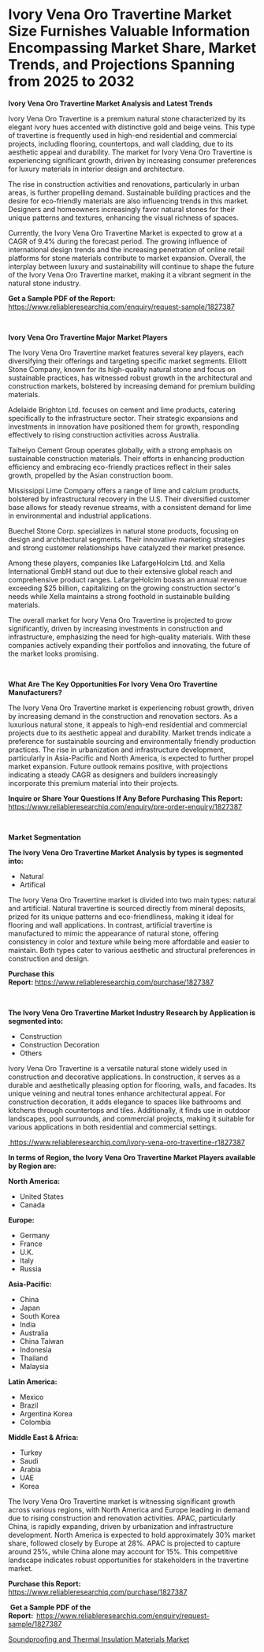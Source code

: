 <p><h1>Ivory Vena Oro Travertine Market Size Furnishes Valuable Information Encompassing Market Share, Market Trends, and Projections Spanning from 2025 to 2032</h1></p><p><strong>Ivory Vena Oro Travertine Market Analysis and Latest Trends</strong></p>
<p><p>Ivory Vena Oro Travertine is a premium natural stone characterized by its elegant ivory hues accented with distinctive gold and beige veins. This type of travertine is frequently used in high-end residential and commercial projects, including flooring, countertops, and wall cladding, due to its aesthetic appeal and durability. The market for Ivory Vena Oro Travertine is experiencing significant growth, driven by increasing consumer preferences for luxury materials in interior design and architecture.</p><p>The rise in construction activities and renovations, particularly in urban areas, is further propelling demand. Sustainable building practices and the desire for eco-friendly materials are also influencing trends in this market. Designers and homeowners increasingly favor natural stones for their unique patterns and textures, enhancing the visual richness of spaces.</p><p>Currently, the Ivory Vena Oro Travertine Market is expected to grow at a CAGR of 9.4% during the forecast period. The growing influence of international design trends and the increasing penetration of online retail platforms for stone materials contribute to market expansion. Overall, the interplay between luxury and sustainability will continue to shape the future of the Ivory Vena Oro Travertine market, making it a vibrant segment in the natural stone industry.</p></p>
<p><strong>Get a Sample PDF of the Report:&nbsp;</strong> <a href="https://www.reliableresearchiq.com/enquiry/request-sample/1827387?utm_campaign=2122&utm_medium=2&utm_source=Github&utm_content=ia&utm_term=03022025&utm_id=ivory-vena-oro-travertine">https://www.reliableresearchiq.com/enquiry/request-sample/1827387</a></p>
<p>&nbsp;</p>
<p><strong>Ivory Vena Oro Travertine Major Market Players</strong></p>
<p><p>The Ivory Vena Oro Travertine market features several key players, each diversifying their offerings and targeting specific market segments. Elliott Stone Company, known for its high-quality natural stone and focus on sustainable practices, has witnessed robust growth in the architectural and construction markets, bolstered by increasing demand for premium building materials.</p><p>Adelaide Brighton Ltd. focuses on cement and lime products, catering specifically to the infrastructure sector. Their strategic expansions and investments in innovation have positioned them for growth, responding effectively to rising construction activities across Australia.</p><p>Taiheiyo Cement Group operates globally, with a strong emphasis on sustainable construction materials. Their efforts in enhancing production efficiency and embracing eco-friendly practices reflect in their sales growth, propelled by the Asian construction boom.</p><p>Mississippi Lime Company offers a range of lime and calcium products, bolstered by infrastructural recovery in the U.S. Their diversified customer base allows for steady revenue streams, with a consistent demand for lime in environmental and industrial applications.</p><p>Buechel Stone Corp. specializes in natural stone products, focusing on design and architectural segments. Their innovative marketing strategies and strong customer relationships have catalyzed their market presence.</p><p>Among these players, companies like LafargeHolcim Ltd. and Xella International GmbH stand out due to their extensive global reach and comprehensive product ranges. LafargeHolcim boasts an annual revenue exceeding $25 billion, capitalizing on the growing construction sector's needs while Xella maintains a strong foothold in sustainable building materials.</p><p>The overall market for Ivory Vena Oro Travertine is projected to grow significantly, driven by increasing investments in construction and infrastructure, emphasizing the need for high-quality materials. With these companies actively expanding their portfolios and innovating, the future of the market looks promising.</p></p>
<p>&nbsp;</p>
<p><strong>What Are The Key Opportunities For Ivory Vena Oro Travertine Manufacturers?</strong></p>
<p><p>The Ivory Vena Oro Travertine market is experiencing robust growth, driven by increasing demand in the construction and renovation sectors. As a luxurious natural stone, it appeals to high-end residential and commercial projects due to its aesthetic appeal and durability. Market trends indicate a preference for sustainable sourcing and environmentally friendly production practices. The rise in urbanization and infrastructure development, particularly in Asia-Pacific and North America, is expected to further propel market expansion. Future outlook remains positive, with projections indicating a steady CAGR as designers and builders increasingly incorporate this premium material into their projects.</p></p>
<p><strong>Inquire or Share Your Questions If Any Before Purchasing This Report:</strong> <a href="https://www.reliableresearchiq.com/enquiry/pre-order-enquiry/1827387?utm_campaign=2122&utm_medium=2&utm_source=Github&utm_content=ia&utm_term=03022025&utm_id=ivory-vena-oro-travertine">https://www.reliableresearchiq.com/enquiry/pre-order-enquiry/1827387</a></p>
<p>&nbsp;</p>
<p><strong>Market Segmentation</strong></p>
<p><strong>The Ivory Vena Oro Travertine Market Analysis by types is segmented into:</strong></p>
<p><ul><li>Natural</li><li>Artifical</li></ul></p>
<p><p>The Ivory Vena Oro Travertine market is divided into two main types: natural and artificial. Natural travertine is sourced directly from mineral deposits, prized for its unique patterns and eco-friendliness, making it ideal for flooring and wall applications. In contrast, artificial travertine is manufactured to mimic the appearance of natural stone, offering consistency in color and texture while being more affordable and easier to maintain. Both types cater to various aesthetic and structural preferences in construction and design.</p></p>
<p><strong>Purchase this Report:&nbsp;</strong><a href="https://www.reliableresearchiq.com/purchase/1827387?utm_campaign=2122&utm_medium=2&utm_source=Github&utm_content=ia&utm_term=03022025&utm_id=ivory-vena-oro-travertine">https://www.reliableresearchiq.com/purchase/1827387</a></p>
<p>&nbsp;</p>
<p><strong>The Ivory Vena Oro Travertine Market Industry Research by Application is segmented into:</strong></p>
<p><ul><li>Construction</li><li>Construction Decoration</li><li>Others</li></ul></p>
<p><p>Ivory Vena Oro Travertine is a versatile natural stone widely used in construction and decorative applications. In construction, it serves as a durable and aesthetically pleasing option for flooring, walls, and facades. Its unique veining and neutral tones enhance architectural appeal. For construction decoration, it adds elegance to spaces like bathrooms and kitchens through countertops and tiles. Additionally, it finds use in outdoor landscapes, pool surrounds, and commercial projects, making it suitable for various applications in both residential and commercial settings.</p></p>
<p><a href="https://www.reliableresearchiq.com/ivory-vena-oro-travertine-r1827387?utm_campaign=2122&utm_medium=2&utm_source=Github&utm_content=ia&utm_term=03022025&utm_id=ivory-vena-oro-travertine">&nbsp;https://www.reliableresearchiq.com/ivory-vena-oro-travertine-r1827387</a></p>
<p><strong>In terms of Region, the Ivory Vena Oro Travertine Market Players available by Region are:</strong></p>
<p>
    <p> <strong> North America: </strong>
        <ul>
            <li>United States</li>
            <li>Canada</li>
        </ul>
        </p> 
    <p> <strong> Europe: </strong>
        <ul>
            <li>Germany</li>
            <li>France</li>
            <li>U.K.</li>
            <li>Italy</li>
            <li>Russia</li>
        </ul>
        </p> 
    <p> <strong> Asia-Pacific: </strong>
        <ul>
            <li>China</li>
            <li>Japan</li>
            <li>South Korea</li>
            <li>India</li>
            <li>Australia</li>
            <li>China Taiwan</li>
            <li>Indonesia</li>
            <li>Thailand</li>
            <li>Malaysia</li>
        </ul>
        </p> 
    <p> <strong> Latin America: </strong>
        <ul>
            <li>Mexico</li>
            <li>Brazil</li>
            <li>Argentina Korea</li>
            <li>Colombia</li>
        </ul>
        </p> 
    <p> <strong> Middle East & Africa: </strong>
        <ul>
            <li>Turkey</li>
            <li>Saudi</li>
            <li>Arabia</li>
            <li>UAE</li>
            <li>Korea</li>
        </ul>
    </p>
    </p>
<p><p>The Ivory Vena Oro Travertine market is witnessing significant growth across various regions, with North America and Europe leading in demand due to rising construction and renovation activities. APAC, particularly China, is rapidly expanding, driven by urbanization and infrastructure development. North America is expected to hold approximately 30% market share, followed closely by Europe at 28%. APAC is projected to capture around 25%, while China alone may account for 15%. This competitive landscape indicates robust opportunities for stakeholders in the travertine market.</p></p>
<p><strong>Purchase this Report: </strong><a href="https://www.reliableresearchiq.com/purchase/1827387?utm_campaign=2122&utm_medium=2&utm_source=Github&utm_content=ia&utm_term=03022025&utm_id=ivory-vena-oro-travertine">https://www.reliableresearchiq.com/purchase/1827387</a></p>
<p>&nbsp;<strong>Get a Sample PDF of the Report:&nbsp;&nbsp;</strong><a href="https://www.reliableresearchiq.com/enquiry/request-sample/1827387?utm_campaign=2122&utm_medium=2&utm_source=Github&utm_content=ia&utm_term=03022025&utm_id=ivory-vena-oro-travertine">https://www.reliableresearchiq.com/enquiry/request-sample/1827387</a></p>
<p><strong></strong></p>
<p><p><a href="https://github.com/NargisHussain432/Market-Research-Report-List-1/blob/main/soundproofing-and-thermal-insulation-materials-market.md?utm_campaign=2122&utm_medium=2&utm_source=Github&utm_content=ia&utm_term=03022025&utm_id=ivory-vena-oro-travertine">Soundproofing and Thermal Insulation Materials Market</a></p></p>